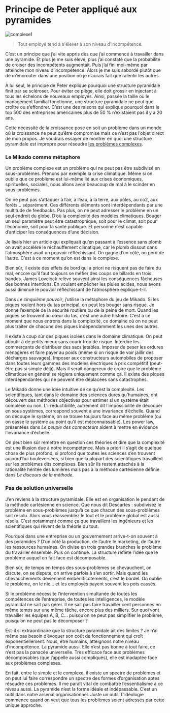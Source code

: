 # Principe de Peter appliqué aux pyramides

![complexe1](http://blog.tcrouzet.comhttps://tcrouzet.com/images_tc/2009/04/complexe1.jpg)

> Tout employé tend à s'élever à son niveau d'incompétence.

C’est un principe que j’ai vite appris dès que j’ai commencé à travailler dans une pyramide. Et plus je me suis élevé, plus j’ai constaté que la probabilité de croiser des incompétents augmentait. Puis j’ai fini moi-même par atteindre mon niveau d’incompétence. Alors je me suis sabordé plutôt que de m’encrouter dans une position où je n’aurais fait que ralentir les autres.

À lui seul, le principe de Peter explique pourquoi une structure pyramidale finit par se scléroser. Pour éviter ce piège, elle doit grossir en injectant à tous les échelons de nouveaux employés. Ainsi, passée la taille où le management familial fonctionne, une structure pyramidale ne peut que croître ou s’effondrer. C’est une des raisons qui explique pourquoi dans le top 500 des entreprises américaines plus de 50 % n’existaient pas il y a 20 ans.

Cette nécessité de la croissance pose en soit un problème dans un monde où la croissance ne peut qu’être compromise mais ce n’est pas l’objet direct de mon propos. Je voudrais essayer de montrer en quoi une structure pyramidale est impropre pour résoudre [les problèmes complexes](http://blog.tcrouzet.com/2009/04/17/complexe-ou-complique/).

### Le Mikado comme métaphore

Un problème complexe est un problème qui ne peut pas être subdivisé en sous-problèmes. Prenons par exemple la crise climatique. Même si on oublie que ce problème est lui-même lié aux crises économiques, spirituelles, sociales, nous allons avoir beaucoup de mal à le scinder en sous-problèmes.

On ne peut pas s’attaquer à l’air, à l’eau, à la terre, aux pôles, au co2, aux forêts… séparément. Ces différents éléments sont interdépendants par une multitude de feedbacks. Pas plus, on ne peut adresser le problème en un seul endroit du globe. D’où la complexité des modèles climatiques. Bouger un seul paramètre peut être catastrophique, soit pour le climat, soit pour l’économie, soit pour la santé publique. Et personne n’est capable d’anticiper les conséquences d’une décision.

Je lisais hier un article qui expliquait qu’en passant à l’essence sans plomb on avait accéléré le réchauffement climatique, car le plomb dissout dans l’atmosphère avait un pouvoir réfléchissant. On gagne d’un côté, on perd de l’autre. C’est à ce moment qu’on est dans le complexe.

Bien sûr, il existe des effets de bord qui a priori ne risquent pas de faire du mal, encore qu’il faut toujours se méfier des coups de billards en trois bandes. James Lovelock relève souvent ainsi les conséquences fâcheuses des bonnes intentions. En voulant empêcher les pluies acides, nous avons aussi diminué le pouvoir réfléchissant de l’atmosphère explique-t-il.

Dans *Le cinquième pouvoir*, j’utilise la métaphore du jeu de Mikado. Si les piques roulent hors du tas principal, on peut les bouger sans risque. Je donne l’exemple de la sécurité routière ou de la peine de mort. Quand les piques se trouvent au cœur du tas, c’est une autre histoire. C’est à ce moment que nous entrons dans la complexité, ce domaine où on ne peut plus traiter de chacune des piques indépendamment les unes des autres.

Il existe à coup sûr des piques isolées dans le domaine climatique. On peut aboutir à de petits mieux sans courir trop de risque. Interdire les commerçants de distribuer des sacs jetables. Imposer de peser les ordures ménagères et faire payer au poids (même si on risque de voir jaillir des décharges sauvages). Imposer aux constructeurs automobiles de proposer dans toutes leurs gammes des modèles électriques à prix compétitif (peut-être pas si simple déjà). Mais il serait dangereux de croire que le problème climatique en général se règlera uniquement comme ça. Il existe des piques interdépendantes qui ne peuvent être déplacées sans catastrophes.

Le Mikado donne une idée intuitive de ce qu’est la complexité. Les scientifiques, tant dans le domaine des sciences dures qu’humaines, ont découvert des méthodes objectives pour estimer si un système était complexe ou non. L’irréductibilité, autrement dit l’impossibilité de découper en sous systèmes, correspond souvent à une invariance d’échelle. Quand on découpe le système, on se trouve toujours face au même problème (ou on casse le système au point qu’il est méconnaissable). Les power law, présentées dans *Le peuple des connecteurs* aident à mettre en évidence l’invariance d’échelle.

On peut bien sûr remettre en question ces théories et dire que la complexité est une illusion due à notre incompétence. Mais a priori il s’agit de quelque chose de plus profond, si profond que toutes les sciences s’en trouvent aujourd’hui bouleversées, si bien que la plupart des scientifiques travaillent sur les problèmes dits complexes. Bien sûr ils restent attachés à la rationalité héritée des lumières mais pas à la méthode cartésienne définie dans *Le discours de la méthode*.

### Pas de solution universelle

J’en reviens à la structure pyramidale. Elle est en organisation le pendant de la méthode cartésienne en science. Que nous dit Descartes : subdivisez le problème en sous-problèmes jusqu’à ce que chacun des sous-problèmes soit résolu. Alors vous réassemblez le tout et le problème global est aussi résolu. C’est notamment comme ça que travaillent les ingénieurs et les scientifiques qui rêvent de la théorie du tout.

Pourquoi dans une entreprise ou un gouvernement arrive-t-on souvent à des pyramides ? D’un côté la production, de l’autre le marketing, de l’autre les ressources humaines. On divise en trois grandes branches le problème du travailler ensemble. Puis on continue. La structure reflète l’idée que le problème auquel on fait face est décomposable.

Bien sûr, de temps en temps des sous-problèmes se chevauchent, on discute, on se dispute, on arrive parfois à s’en sortir. Mais quand les chevauchements deviennent emberlificotements, c’est le bordel. On oublie le problème, on le nie… et les employés payent souvent les pots cassés.

Si le problème nécessite l’intervention simultanée de toutes les compétences de l’entreprise, de toutes les intelligences, le modèle pyramidal ne sait pas gérer. Il ne sait pas faire travailler cent personnes en même temps sur une même tâche, encore plus des milliers. Sur quoi vont travailler les équipes A, B, C… puisqu’on ne peut pas simplifier le problème, puisqu’on ne peut pas le décomposer ?

Est-il si extraordinaire que la structure pyramidale ait des limites ? Je n’ai même pas besoin d’évoquer son coût de fonctionnement qui croît exponentiellement. Nous, être humains, atteignons notre niveau d’incompétence. La pyramide aussi. Elle n’est pas bonne à tout faire, ce n’est pas la panacée universelle. Très efficace face aux problèmes décomposables (que j’appelle aussi compliqués), elle est inadaptée face aux problèmes complexes.

En fait, entre le simple et le complexe, il existe un spectre de problèmes et on peut lui faire correspondre un spectre des formes d’organisation aptes résoudre ces problèmes. Il me paraît vital de combattre l’essentialisme à ce niveau aussi. La pyramide n’est la forme idéale et indépassable. C’est un outil dans notre arsenal organisationnel. Juste un outil. L’idéologie commence quand on veut que tous les problèmes soient adressés par cette unique approche.